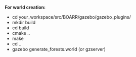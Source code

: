**For world creation:** 
- cd your_workspace/src/BOARR/gazebo/gazebo_plugins/
- mkdir build
- cd build
- cmake ..
- make
- cd ..
- gazebo generate_forests.world (or gzserver) 
